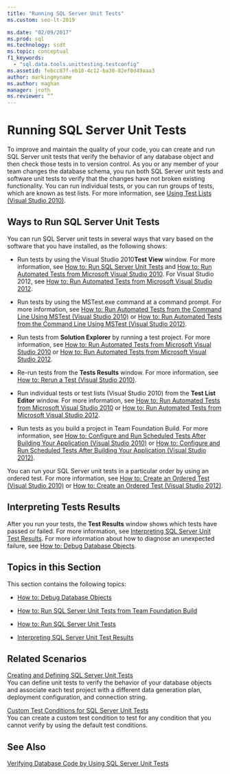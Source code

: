 ```yaml
---
title: "Running SQL Server Unit Tests"
ms.custom: seo-lt-2019

ms.date: "02/09/2017"
ms.prod: sql
ms.technology: ssdt
ms.topic: conceptual
f1_keywords: 
  - "sql.data.tools.unittesting.testconfig"
ms.assetid: febcc87f-eb18-4c12-ba30-82ef0d49aaa3
author: markingmyname
ms.author: maghan
manager: jroth
ms.reviewer: “”
---
```

# Running SQL Server Unit Tests
To improve and maintain the quality of your code, you can create and run SQL Server unit tests that verify the behavior of any database object and then check those tests in to version control. As you or any member of your team changes the database schema, you run both SQL Server unit tests and software unit tests to verify that the changes have not broken existing functionality. You can run individual tests, or you can run groups of tests, which are known as test lists. For more information, see [Using Test Lists (Visual Studio 2010)](https://msdn.microsoft.com/library/ms182461(VS.100).aspx).  
  
## Ways to Run SQL Server Unit Tests  
You can run SQL Server unit tests in several ways that vary based on the software that you have installed, as the following shows:  
  
-   Run tests by using the Visual Studio 2010**Test View** window. For more information, see [How to: Run SQL Server Unit Tests](../ssdt/how-to-run-sql-server-unit-tests.md) and [How to: Run Automated Tests from Microsoft Visual Studio 2010](https://msdn.microsoft.com/library/ms182470(VS.100).aspx). For Visual Studio 2012, see [How to: Run Automated Tests from Microsoft Visual Studio 2012](https://msdn.microsoft.com/library/ms182470.aspx).  
  
-   Run tests by using the MSTest.exe command at a command prompt. For more information, see [How to: Run Automated Tests from the Command Line Using MSTest (Visual Studio 2010)](https://msdn.microsoft.com/library/ms182487(VS.100).aspx) or [How to: Run Automated Tests from the Command Line Using MSTest (Visual Studio 2012)](https://msdn.microsoft.com/library/ms182487.aspx).  
  
-   Run tests from **Solution Explorer** by running a test project. For more information, see [How to: Run Automated Tests from Microsoft Visual Studio 2010](https://msdn.microsoft.com/library/ms182470(VS.100).aspx) or [How to: Run Automated Tests from Microsoft Visual Studio 2012](https://msdn.microsoft.com/library/ms182470.aspx).  
  
-   Re-run tests from the **Tests Results** window. For more information, see [How to: Rerun a Test (Visual Studio 2010)](https://msdn.microsoft.com/library/ms182472(VS.100).aspx).  
  
-   Run individual tests or test lists (Visual Studio 2010) from the **Test List Editor** window. For more information, see [How to: Run Automated Tests from Microsoft Visual Studio 2010](https://msdn.microsoft.com/library/ms182470(VS.100).aspx) or [How to: Run Automated Tests from Microsoft Visual Studio 2012](https://msdn.microsoft.com/library/ms182470.aspx).  
  
-   Run tests as you build a project in Team Foundation Build. For more information, see [How to: Configure and Run Scheduled Tests After Building Your Application (Visual Studio 2010)](https://msdn.microsoft.com/library/ms182465(VS.100).aspx) or [How to: Configure and Run Scheduled Tests After Building Your Application (Visual Studio 2012)](https://msdn.microsoft.com/library/ms182465.aspx).  
  
You can run your SQL Server unit tests in a particular order by using an ordered test. For more information, see [How to: Create an Ordered Test (Visual Studio 2010)](https://msdn.microsoft.com/library/ms182631(VS.100).aspx) or [How to: Create an Ordered Test (Visual Studio 2012)](https://msdn.microsoft.com/library/ms182631.aspx).  
  
## Interpreting Tests Results  
After you run your tests, the **Test Results** window shows which tests have passed or failed. For more information, see [Interpreting SQL Server Unit Test Results](../ssdt/interpreting-sql-server-unit-test-results.md). For more information about how to diagnose an unexpected failure, see [How to: Debug Database Objects](../ssdt/how-to-debug-database-objects.md).  
  
## Topics in this Section  
This section contains the following topics:  
  
-   [How to: Debug Database Objects](../ssdt/how-to-debug-database-objects.md)  
  
-   [How to: Run SQL Server Unit Tests from Team Foundation Build](../ssdt/how-to-run-sql-server-unit-tests-from-team-foundation-build.md)  
  
-   [How to: Run SQL Server Unit Tests](../ssdt/how-to-run-sql-server-unit-tests.md)  
  
-   [Interpreting SQL Server Unit Test Results](../ssdt/interpreting-sql-server-unit-test-results.md)  
  
## Related Scenarios  
[Creating and Defining SQL Server Unit Tests](../ssdt/creating-and-defining-sql-server-unit-tests.md)  
You can define unit tests to verify the behavior of your database objects and associate each test project with a different data generation plan, deployment configuration, and connection string.  
  
[Custom Test Conditions  for SQL Server Unit Tests](../ssdt/custom-test-conditions-for-sql-server-unit-tests.md)  
You can create a custom test condition to test for any condition that you cannot verify by using the default test conditions.  
  
## See Also  
[Verifying Database Code by Using SQL Server Unit Tests](../ssdt/verifying-database-code-by-using-sql-server-unit-tests.md)  
  
